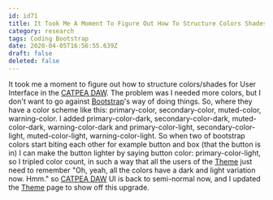 ```yaml
---
id: id71
title: It Took Me A Moment To Figure Out How To Structure Colors Shades For User Interface In The The Problem Was I Needed More Color...
category: research
tags: Coding Bootstrap
date: 2020-04-05T16:56:55.639Z
draft: false
deleted: false
---
```


It took me a moment to figure out how to structure colors/shades for User Interface in the [CATPEA DAW][1]. The problem was I needed more colors, but I don't want to go against [Bootstrap][2]'s way of doing things. So, where they have a color scheme like this: primary-color, secondary-color, muted-color, warning-color. I added primary-color-dark, secondary-color-dark, muted-color-dark, warning-color-dark and primary-color-light, secondary-color-light, muted-color-light, warning-color-light. So when two of bootstrap colors start biting each other for example button and box (that the button is in) I can make the button lighter by saying button color: primary-color-light, so I tripled color count, in such a way that all the users of the [Theme][3] just need to remember "Oh, yeah, all the colors have a dark and light variation now. Hmm." so [CATPEA DAW][4] UI is back to semi-normal now, and I updated the [Theme][5] page to show off this upgrade.

[1]: /daw
[2]: https://getbootstrap.com/
[3]: /theme
[4]: /daw
[5]: /theme